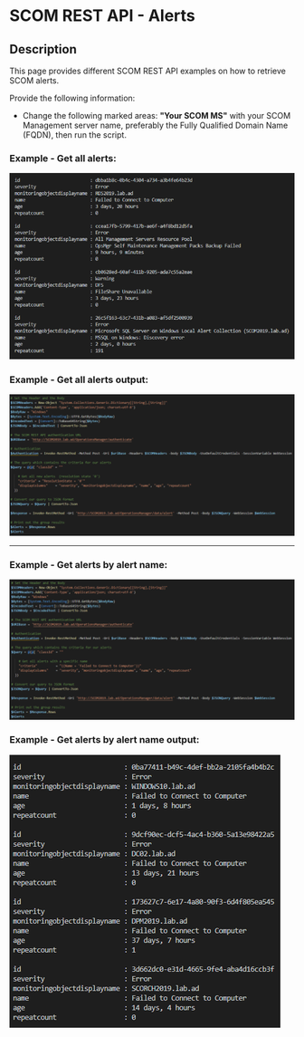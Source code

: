 # SCOM REST API - Alerts


## Description
This page provides different SCOM REST API examples on how to retrieve SCOM alerts.

Provide the following information:

- Change the following marked areas: **"Your SCOM MS"** with your SCOM Management server name, preferably the Fully Qualified Domain Name (FQDN), then run the script.

### Example - Get all alerts:
![alt text](https://github.com/LeonLaude/SCOM/blob/master/REST%20API/Alerts/Images/SCOM_All_Alerts.png)

### Example - Get all alerts output:
![alt text](https://github.com/LeonLaude/SCOM/blob/master/REST%20API/Alerts/Images/SCOM_All_Alerts_result.png)


-----------------------------------------------------------------------------------------------------------------------------------------------------------------------------------

### Example - Get alerts by alert name:
![alt text](https://github.com/LeonLaude/SCOM/blob/master/REST%20API/Alerts/Images/SCOM_Alerts_AlertName.png)

### Example - Get alerts by alert name output:
![alt text](https://github.com/LeonLaude/SCOM/blob/master/REST%20API/Alerts/Images/SCOM_Alerts_AlertName_results.png)
